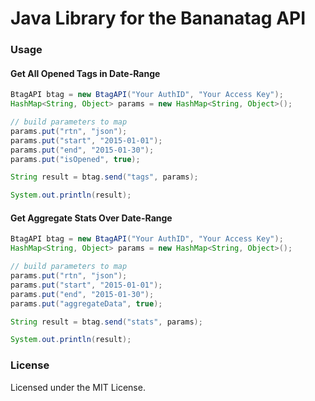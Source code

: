 Java Library for the Bananatag API 
==================================

### Usage

#### Get All Opened Tags in Date-Range
```java
BtagAPI btag = new BtagAPI("Your AuthID", "Your Access Key");
HashMap<String, Object> params = new HashMap<String, Object>();

// build parameters to map
params.put("rtn", "json");
params.put("start", "2015-01-01");
params.put("end", "2015-01-30");
params.put("isOpened", true);

String result = btag.send("tags", params);

System.out.println(result);
```

#### Get Aggregate Stats Over Date-Range
```java
BtagAPI btag = new BtagAPI("Your AuthID", "Your Access Key");
HashMap<String, Object> params = new HashMap<String, Object>();

// build parameters to map
params.put("rtn", "json");
params.put("start", "2015-01-01");
params.put("end", "2015-01-30");
params.put("aggregateData", true);

String result = btag.send("stats", params);

System.out.println(result);
```

### License
Licensed under the MIT License.
